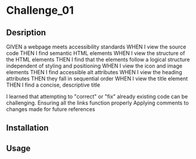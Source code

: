 # Challenge_01

## Desription

GIVEN a webpage meets accessibility standards
WHEN I view the source code
THEN I find semantic HTML elements
WHEN I view the structure of the HTML elements
THEN I find that the elements follow a logical structure independent of styling and positioning
WHEN I view the icon and image elements
THEN I find accessible alt attributes
WHEN I view the heading attributes
THEN they fall in sequential order
WHEN I view the title element
THEN I find a concise, descriptive title

I learned that attempting to "correct" or "fix" already existing code can be challenging. 
Ensuring all the links function properly
Applying comments to changes made for future references

## Installation

## Usage 


